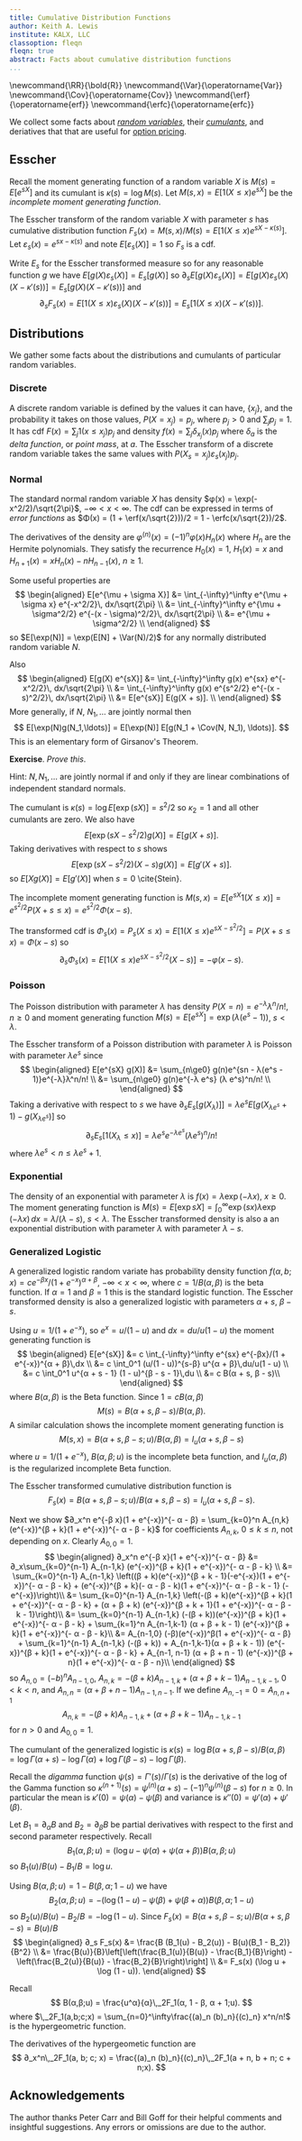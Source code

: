 ```yaml
---
title: Cumulative Distribution Functions
author: Keith A. Lewis
institute: KALX, LLC
classoption: fleqn
fleqn: true
abstract: Facts about cumulative distribution functions
...
```


\newcommand{\RR}{\bold{R}}
\newcommand{\Var}{\operatorname{Var}}
\newcommand{\Cov}{\operatorname{Cov}}
\newcommand{\erf}{\operatorname{erf}}
\newcommand{\erfc}{\operatorname{erfc}}

We collect some facts about [_random variables_](prob.html#random-variable),
their [_cumulants_](prob.html#cumulant), and deriatives that
that are useful for [option pricing](op.html).

## Esscher

Recall the moment generating function of a random variable $X$ is
$M(s) = E[e^{sX}]$ and its cumulant is $κ(s) = \log M(s)$.
Let $M(s, x) = E[1(X\le x) e^{sX}]$ be the _incomplete moment
generating function_.

The Esscher transform of the random variable $X$ with parameter $s$ has cumulative
distribution function $F_s(x) = M(s, x)/M(s) = E[1(X\le x) e^{s X - κ(s)}]$.
Let $ε_s(x) = e^{s x - κ(s)}$ and note $E[ε_s(X)] = 1$ so $F_s$
is a cdf.

Write $E_s$ for the Esscher transformed measure so for any reasonable
function $g$ we have $E[g(X)ε_s(X)] = E_s[g(X)]$ so
$∂_s E[g(X) ε_s(X)] = E[g(X) ε_s(X) (X - κ'(s))] = E_s[g(X) (X - κ'(s))]$ and
$$
	∂_s F_s(x) = E[1(X\le x) ε_s(X) (X - κ'(s))] = E_s[1(X\le x) (X - κ'(s))].
$$

## Distributions

We gather some facts about the distributions and cumulants of particular random variables.

### Discrete

A discrete random variable is defined by the values it can have, $\{x_j\}$, and
the probability it takes on those values, $P(X = x_j) = p_j$,
where $p_j > 0$ and $\sum_j p_j = 1$.
It has cdf $F(x) = \sum_j 1(x\le x_j) p_j$ and density $f(x) = \sum_j δ_{x_j}(x) p_j$
where $δ_a$ is the _delta function_, or _point mass_, at $a$.
The Esscher transform of a discrete random variable takes the same values with $P(X_s = x_j) ε_s(x_j) p_j$.

### Normal

The standard normal random variable $X$ has density $φ(x) = \exp(-x^2/2)/\sqrt{2\pi}$,
$-\infty < x < \infty$. The cdf can be expressed in terms of _error functions_
as $Φ(x) = (1 + \erf(x/\sqrt{2}))/2 = 1 - \erfc(x/\sqrt{2})/2$.

The derivatives of the density are $φ^{(n)}(x) = (-1)^nφ(x)H_n(x)$ where $H_n$ are the
Hermite polynomials. They satisfy the recurrence $H_0(x) = 1$, $H_1(x) = x$ and
$H_{n+1}(x) = x H_n(x) - n H_{n-1}(x)$, $n\ge 1$.

Some useful properties are 
$$
\begin{aligned}
E[e^{\mu + \sigma X}] &= \int_{-\infty}^\infty e^{\mu + \sigma x} e^{-x^2/2}\, dx/\sqrt{2\pi} \\
	&= \int_{-\infty}^\infty e^{\mu + \sigma^2/2} e^{-(x - \sigma)^2/2}\, dx/\sqrt{2\pi} \\
	&= e^{\mu + \sigma^2/2} \\
\end{aligned}
$$
so $E[\exp(N)] = \exp(E[N] + \Var(N)/2)$ for any normally distributed random variable $N$.

Also
$$
\begin{aligned}
E[g(X) e^{sX}] &= \int_{-\infty}^\infty g(x) e^{sx} e^{-x^2/2}\, dx/\sqrt{2\pi} \\
	&= \int_{-\infty}^\infty g(x) e^{s^2/2} e^{-(x - s)^2/2}\, dx/\sqrt{2\pi} \\
	&= E[e^{sX}] E(g(X + s)]. \\
\end{aligned}
$$
More generally, if $N$, $N_1, \ldots$ are jointly normal then
$$
E[\exp(N)g(N_1,\ldots)] = E[\exp(N)] E[g(N_1 + \Cov(N, N_1), \ldots)].
$$
This is an elementary form of Girsanov's Theorem.

__Exercise__. _Prove this_.

Hint: $N, N_1, \ldots$ are jointly normal if and only if 
they are linear combinations of independent standard normals.

The cumulant is $κ(s) = \log E[\exp(sX)] = s^2/2$ so $κ_2 = 1$ and all other
cumulants are zero. We also have
$$
	E[\exp(s X - s^2/2)g(X)] = E[g(X + s)].
$$
Taking derivatives with respect to $s$ shows
$$
	E[\exp(s X - s^2/2)(X - s)g(X)] = E[g'(X + s)].
$$
so $E[X g(X)] = E[g'(X)]$ when $s = 0$ \cite{Stein}.

The incomplete moment generating function is $M(s,x) = E[e^{sX}1(X\le x)]
= e^{s^2/2} P(X + s\le x) = e^{s^2/2} Φ(x - s)$.

The transformed cdf is
$Φ_s(x) = P_s(X\le x) = E[1(X\le x) e^{sX - s^2/2}] = P(X + s\le x) = Φ(x - s)$
so 
$$
∂_s Φ_s(x) = E[1(X\le x) e^{sX - s^2/2}(X - s)] = -φ(x - s).
$$

### Poisson

The Poisson distribution with parameter $λ$ has density
$P(X = n) = e^{-λ}λ^n/n!$, $n\ge 0$ and moment generating function
$M(s) = E[e^{s X}] = \exp(λ(e^s - 1))$, $s < λ$.

The Esscher transform of a Poisson distribution with parameter $λ$
is Poisson with parameter $λe^s$ since
$$
\begin{aligned}
	E[e^{sX} g(X)] &= \sum_{n\ge0} g(n)e^{sn - λ(e^s - 1)}e^{-λ}λ^n/n! \\
	&= \sum_{n\ge0} g(n)e^{-λ e^s} (λ e^s)^n/n! \\
\end{aligned}
$$
Taking a derivative with respect to $s$ we have
$∂_s E_s[g(X_λ)]] = λ e^s E[g(X_{λ e^s} + 1) - g(X_{λ e^s})]$ so
$$
∂_s E_s[1(X_λ \le x)] = λ e^s e^{-λ e^s} (λe^s)^n/n!
$$
where $λ e^s < n \le λ e^s + 1$.
<!--
$$
\begin{aligned}
	\frac{d}{ds} E_s[g(X_λ)] &= \frac{d}{ds} E[g(X_λ)e^{s X - κ(s)}] \\
	&= \sum_{n\ge0} g(n)\frac{d}{ds}\bigl(e^{s n - λ(e^s - 1)}\bigr)e^{-λ}λ^n/n! \\
	&= \sum_{n\ge0} g(n)\bigl(e^{s n - λ(e^s - 1)}(n -  λe^s)\bigr)e^{-λ}λ^n/n! \\
	&= \sum_{n\ge0} g(n)\bigl(e^{s n - λe^s}(n -  λe^s)\bigr) λ^n/n! \\
	&= \sum_{n\ge0} g(n) \bigl(e^{s n}(n -  λe^s)\bigr) e^{-λ e^s} λ^n/n! \\
	&= \sum_{n\ge0} g(n) e^{s n} (n - λe^s) e^{-λ e^s} λ^n/n!) \\
	&= \sum_{n\ge0} g(n) (n - λe^s) e^{-λ e^s} (λe^s)^n/n!) \\
	&= \sum_{n\ge0} g(n) n e^{-λ e^s} (λe^s)^n/n! - λe^s  e^{-λ e^s} (λe^s)^n/n! \\
	&= \sum_{n\ge0} g(n) λe^s e^{-λ e^s} (λe^s)^{n-1}/(n-1)! - λe^s  e^{-λ e^s} (λe^s)^n/n! \\
	&= \sum_{n\ge0} g(n+1) λe^s e^{-λ e^s} (λe^s)^n/n! - \sum_{n\ge0} g(n) λe^s  e^{-λ e^s} (λe^s)^n/n! \\
	&= λ e^s E[g(X_{λ e^s} + 1) - g(X_{λ e^s})] \\
\end{aligned}
$$
-->

### Exponential

The density of an exponential with parameter $λ$ is $f(x) = λ\exp(-λ x)$, $x\ge 0$.
The moment generating function is
$M(s) = E[\exp sX] = \int_0^\infty \exp(sx)  λ\exp(-λ x)\,dx = λ/(λ - s)$, $s < λ$.
The Esscher transformed density is also a
an exponential distribution with parameter $λ$
with parameter $λ - s$.

### Generalized Logistic

A generalized logistic random variate has probability density function
$f(α,b;x) = c e^{-βx}/(1 + e^{-x})^{α + β}$, $-\infty < x < \infty$,
where $c = 1/B(α,β)$ is the beta function. If $α = 1$ and $β = 1$
this is the standard logistic function.  The Esscher transformed density
is also a generalized logistic with parameters $α + s$, $β - s$.

Using $u = 1/(1 + e^{-x})$, so $e^x = u/(1 - u)$ and $dx = du/u(1-u)$ the
moment generating function is
$$
\begin{aligned}
E[e^{sX}] &= c \int_{-\infty}^\infty e^{sx} e^{-βx}/(1 + e^{-x})^{α + β}\,dx \\
    &= c \int_0^1 (u/(1 - u))^{s-β} u^{α + β}\,du/u(1 - u) \\
    &= c \int_0^1 u^{α + s - 1} (1 - u)^{β - s - 1}\,du \\
    &= c B(α + s, β - s)\\
\end{aligned}
$$
where $B(α,β)$ is the Beta function. Since $1 = cB(α, β)$
$$
	M(s) = B(α + s, β - s)/B(α, β).
$$
A similar calculation shows the incomplete moment generating function is
$$
	M(s,x) = B(α + s, β - s; u)/B(α, β) = I_u(α + s, β - s)
$$
where $u = 1/(1 + e^{-x})$, $B(α, β; u)$ is the incomplete beta function,
and $I_u(α, β)$ is the regularized incomplete Beta function.

The Esscher transformed cumulative distribution function is
$$
	F_s(x) = B(α + s, β - s; u)/B(α + s, β - s) = I_u(α + s, β - s).
$$

Next we show $∂_x^n e^{-β x}(1 + e^{-x})^{- α - β} = \sum_{k=0}^n A_{n,k} (e^{-x})^{β + k}(1 + e^{-x})^{- α - β - k}$
for coefficients $A_{n,k}$, $0\le k\le n$, not depending on $x$.
Clearly $A_{0,0} = 1$.
$$
\begin{aligned}
∂_x^n e^{-β x}(1 + e^{-x})^{- α - β} &= ∂_x\sum_{k=0}^{n-1} A_{n-1,k} (e^{-x})^{β + k}(1 + e^{-x})^{- α - β - k} \\
	&= \sum_{k=0}^{n-1} A_{n-1,k} \left((β + k)(e^{-x})^{β + k - 1}(-e^{-x})(1 + e^{-x})^{- α - β - k} 
	   + (e^{-x})^{β + k}(- α - β - k)(1 + e^{-x})^{- α - β - k - 1} (-e^{-x})\right)\\
	&= \sum_{k=0}^{n-1} A_{n-1,k} \left(-(β + k)(e^{-x})^{β + k}(1 + e^{-x})^{- α - β - k} 
	   + (α + β + k) (e^{-x})^{β + k + 1}(1 + e^{-x})^{- α - β - k - 1}\right)\\
	&= \sum_{k=0}^{n-1} A_{n-1,k} (-(β + k))(e^{-x})^{β + k}(1 + e^{-x})^{- α - β - k} 
	   + \sum_{k=1}^n A_{n-1,k-1} (α + β + k - 1) (e^{-x})^{β + k}(1 + e^{-x})^{- α - β - k}\\
	&= A_{n-1,0} (-β)(e^{-x})^β(1 + e^{-x})^{- α - β}
		+ \sum_{k=1}^{n-1}
			A_{n-1,k} (-(β + k)) + A_{n-1,k-1}(α + β + k - 1)) (e^{-x})^{β + k}(1 + e^{-x})^{- α - β - k} 
	   + A_{n-1, n-1} (α + β + n - 1) (e^{-x})^{β + n}(1 + e^{-x})^{- α - β - n}\\
\end{aligned}
$$
so $A_{n,0} = (-b)^n A_{n-1,0}$,
$A_{n,k} = -(β + k)A_{n-1,k} + (α + β + k - 1) A_{n-1,k-1}$, $0 < k < n$,
and $A_{n,n} = (α + β + n - 1) A_{n-1, n-1}$. If we define $A_{n,-1} = 0 = A_{n,n+1}$
$$
	A_{n,k} = -(β + k)A_{n-1,k} + (α + β + k - 1) A_{n-1,k-1}
$$
for $n > 0$ and $A_{0,0} = 1$.

The cumulant of the generalized logistic is $κ(s) = \log B(α + s, β - s)/B(α, β)
= \log Γ(α + s) - \log Γ(α) + \log Γ(β - s) - \log Γ(β)$.

Recall the _digamma_ function $ψ(s) = Γ'(s)/Γ(s)$ is the derivative of the log of the Gamma function
so $κ^{(n+1)}(s) = ψ^{(n)}(α + s) - (-1)^n ψ^{(n)}(β - s)$ for $n\ge 0$.
In particular the mean is $κ'(0) = ψ(α) - ψ(β)$ and variance is
$κ''(0) =  ψ'(α) + ψ'(β)$.

Let $B_1 = ∂_α B$ and $B_2 = ∂_β B$ be partial derivatives with respect to the first
and second parameter respectively. Recall
$$
	B_1(α,β;u) = (\log u - ψ(α) + ψ(α + β))B(α,β;u)
$$
so $B_1(u)/B(u) - B_1/B = \log u$.

Using $B(α,β;u) = 1 - B(β,α;1 - u)$ we have
$$
	B_2(α,β;u) = -(\log (1 - u) - ψ(β) + ψ(β + α))B(β, α;1 - u)
$$
so $B_2(u)/B(u) - B_2/B = -\log (1 - u)$.
Since $F_s(x) = B(α + s, β - s; u)/B(α + s, β - s) = B(u)/B$
$$
\begin{aligned}
	∂_s F_s(x) &= \frac{B (B_1(u) - B_2(u)) - B(u)(B_1 - B_2)}{B^2} \\
		&= \frac{B(u)}{B}\left[\left(\frac{B_1(u)}{B(u)} - \frac{B_1}{B}\right)
			- \left(\frac{B_2(u)}{B(u)} - \frac{B_2}{B}\right)\right] \\
		&= F_s(x) (\log u + \log (1 - u)).
\end{aligned}
$$

Recall
$$
	B(α,β;u) = \frac{u^α}{α}\,_2F_1(α, 1 - β, α + 1;u).
$$
where $\,_2F_1(a,b;c;x) = \sum_{n=0}^\infty\frac{(a)_n (b)_n}{(c)_n} x^n/n!$
is the hypergeometric function.

The derivatives of the hypergeometic function are
$$
	∂_x^n\,_2F_1(a, b; c; x) = \frac{(a)_n (b)_n}{(c)_n}\,_2F_1(a + n, b + n; c + n;x).
$$

## Acknowledgements

The author thanks Peter Carr and Bill Goff for their helpful comments and insightful suggestions. 
Any errors or omissions are due to the author.
